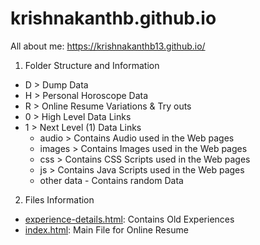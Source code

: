 # krishnakanthb.github.io
All about me:
https://krishnakanthb13.github.io/


1. Folder Structure and Information
- D > Dump Data
- H > Personal Horoscope Data
- R > Online Resume Variations & Try outs
- 0 > High Level Data Links
- 1 > Next Level (1) Data Links
	- audio > Contains Audio used in the Web pages
	- images > Contains Images used in the Web pages
	- css > Contains CSS Scripts used in the Web pages
	- js > Contains Java Scripts used in the Web pages
	- other data - Contains random Data

2. Files Information
- [experience-details.html]([https://krishnakanthb13.github.io/experience-details.html]): Contains Old Experiences 
- [index.html]([https://krishnakanthb13.github.io/]): Main File for Online Resume